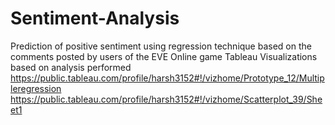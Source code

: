 # Sentiment-Analysis
Prediction of positive sentiment using regression technique based on the comments posted by users of the EVE Online game
Tableau Visualizations based on analysis performed
https://public.tableau.com/profile/harsh3152#!/vizhome/Prototype_12/Multipleregression
https://public.tableau.com/profile/harsh3152#!/vizhome/Scatterplot_39/Sheet1
